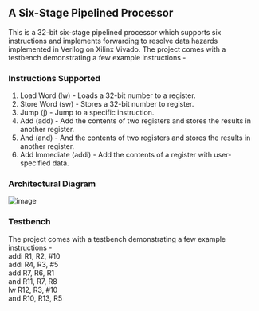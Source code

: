 ## A Six-Stage Pipelined Processor
This is a 32-bit six-stage pipelined processor which supports six instructions and implements forwarding to resolve data hazards implemented in Verilog on Xilinx Vivado.
The project comes with a testbench demonstrating a few example instructions -


### Instructions Supported
1. Load Word (lw) - Loads a 32-bit number to a register.
2. Store Word (sw) - Stores a 32-bit number to register.
3. Jump (j) - Jump to a specific instruction.
4. Add (add) - Add the contents of two registers and stores the results in another register.
5. And (and) - And the contents of two registers and stores the results in another register.
6. Add Immediate (addi) - Add the contents of a register with user-specified data.

### Architectural Diagram
![image](https://github.com/SidhaantThakker/SixStagePipelinedProcessor/assets/59668364/2b7b3c00-e572-4950-8429-c8c360a0aa74)

### Testbench
The project comes with a testbench demonstrating a few example instructions - <br>
addi R1, R2, #10  <br>
addi R4, R3, #5   <br>
add  R7, R6, R1   <br>
and  R11, R7, R8  <br>
lw   R12, R3, #10 <br>
and  R10, R13, R5 <br>

